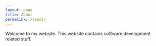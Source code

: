 ```yaml
---
layout: page
title: About
permalink: /about/
---
```


Welcome to my website. This website contains software development related stuff.
